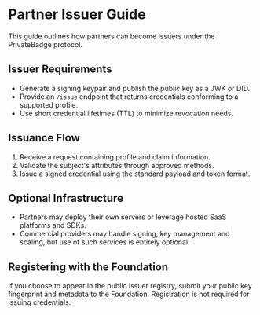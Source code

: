 # Partner Issuer Guide

This guide outlines how partners can become issuers under the PrivateBadge protocol.

## Issuer Requirements
- Generate a signing keypair and publish the public key as a JWK or DID.
- Provide an `/issue` endpoint that returns credentials conforming to a supported profile.
- Use short credential lifetimes (TTL) to minimize revocation needs.

## Issuance Flow
1. Receive a request containing profile and claim information.
2. Validate the subject's attributes through approved methods.
3. Issue a signed credential using the standard payload and token format.

## Optional Infrastructure
- Partners may deploy their own servers or leverage hosted SaaS platforms and SDKs.
- Commercial providers may handle signing, key management and scaling, but use of such services is entirely optional.

## Registering with the Foundation
If you choose to appear in the public issuer registry, submit your public key fingerprint and metadata to the Foundation. Registration is not required for issuing credentials.
